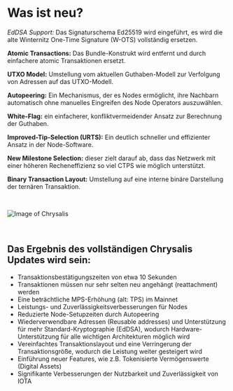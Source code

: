 # Was ist neu?

*EdDSA Support:* Das Signaturschema Ed25519 wird eingeführt, es wird die alte Winternitz One-Time Signature (W-OTS) vollständig ersetzen.

**Atomic Transactions:** Das Bundle-Konstrukt wird entfernt und durch einfachere atomic Transaktionen ersetzt.

**UTXO Model:** Umstellung vom aktuellen Guthaben-Modell zur Verfolgung von Adressen auf das UTXO-Modell.

**Autopeering:** Ein Mechanismus, der es Nodes ermöglicht, ihre Nachbarn automatisch ohne manuelles Eingreifen des Node Operators auszuwählen.

**White-Flag:** ein einfacherer, konfliktvermeidender Ansatz zur Berechnung der Guthaben.

**Improved-Tip-Selection (URTS):**  Ein deutlich schneller und effizienter Ansatz in der Node-Software.

**New Milestone Selection:**  dieser zielt darauf ab, dass das Netzwerk mit einer höheren Recheneffizienz so viel CTPS wie möglich unterstützt.

**Binary Transaction Layout:** Umstellung auf eine interne binäre Darstellung der ternären Transaktion.


<br>

![Image of Chrysalis](https://iota-einsteiger-guide.de/media/images/2_sosxcwwdncyxmq6r.png)


<br>

## Das Ergebnis des vollständigen Chrysalis Updates wird sein:
- Transaktionsbestätigungszeiten von etwa 10 Sekunden
- Transaktionen müssen nur sehr selten neu angehängt (reattachment) werden
- Eine beträchtliche MPS-Erhöhung (alt: TPS) im Mainnet
- Leistungs- und Zuverlässigkeitsverbesserungen für Nodes
- Reduzierte Node-Setupzeiten durch Autopeering
- Wiederverwendbare Adressen (Reusable addresses) und Unterstützung für mehr Standard-Kryptographie (EdDSA), wodurch Hardware-Unterstützung für alle wichtigen Architekturen möglich wird
- Vereinfachtes Transaktionslayout und eine Verringerung der Transaktionsgröße, wodurch die Leistung weiter gesteigert wird
- Einführung neuer Features, wie z.B. Tokenisierte Vermögenswerte (Digital Assets)
- Signifikante Verbesserungen der Nutzbarkeit und Zuverlässigkeit von IOTA
